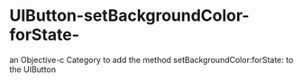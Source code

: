 # UIButton-setBackgroundColor-forState-
an Objective-c Category to add the method  setBackgroundColor:forState: to the UIButton
